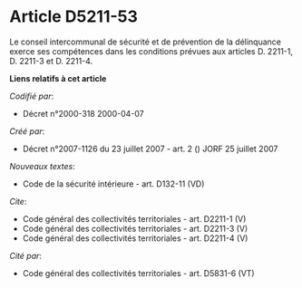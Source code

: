 # Article D5211-53

Le conseil intercommunal de sécurité et de prévention de la délinquance exerce ses compétences dans les conditions prévues
aux articles D. 2211-1, D. 2211-3 et D. 2211-4.

**Liens relatifs à cet article**

_Codifié par_:

  - Décret n°2000-318 2000-04-07

_Créé par_:

  - Décret n°2007-1126 du 23 juillet 2007 - art. 2 () JORF 25 juillet 2007

_Nouveaux textes_:

  - Code de la sécurité intérieure - art. D132-11 (VD)

_Cite_:

  - Code général des collectivités territoriales - art. D2211-1 (V)
  - Code général des collectivités territoriales - art. D2211-3 (V)
  - Code général des collectivités territoriales - art. D2211-4 (V)

_Cité par_:

  - Code général des collectivités territoriales - art. D5831-6 (VT)

